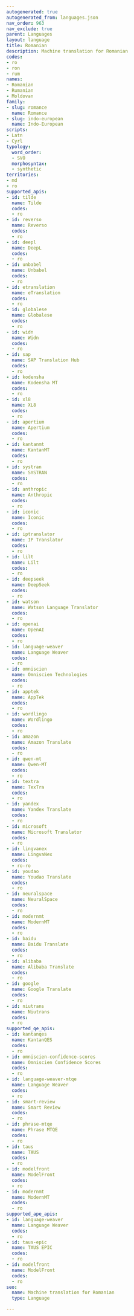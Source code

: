 ```yaml
---
autogenerated: true
autogenerated_from: languages.json
nav_order: 963
nav_exclude: true
parent: Languages
layout: language
title: Romanian
description: Machine translation for Romanian
codes:
- ro
- ron
- rum
names:
- Romanian
- Rumanian
- Moldovan
family:
- slug: romance
  name: Romance
- slug: indo-european
  name: Indo-European
scripts:
- Latn
- Cyrl
typology:
  word_order:
  - SVO
  morphosyntax:
  - synthetic
territories:
- md
- ro
supported_apis:
- id: tilde
  name: Tilde
  codes:
  - ro
- id: reverso
  name: Reverso
  codes:
  - ro
- id: deepl
  name: DeepL
  codes:
  - ro
- id: unbabel
  name: Unbabel
  codes:
  - ro
- id: etranslation
  name: eTranslation
  codes:
  - ro
- id: globalese
  name: Globalese
  codes:
  - ro
- id: widn
  name: Widn
  codes:
  - ro
- id: sap
  name: SAP Translation Hub
  codes:
  - ro
- id: kodensha
  name: Kodensha MT
  codes:
  - ro
- id: xl8
  name: XL8
  codes:
  - ro
- id: apertium
  name: Apertium
  codes:
  - ro
- id: kantanmt
  name: KantanMT
  codes:
  - ro
- id: systran
  name: SYSTRAN
  codes:
  - ro
- id: anthropic
  name: Anthropic
  codes:
  - ro
- id: iconic
  name: Iconic
  codes:
  - ro
- id: iptranslator
  name: IP Translator
  codes:
  - ro
- id: lilt
  name: Lilt
  codes:
  - ro
- id: deepseek
  name: DeepSeek
  codes:
  - ro
- id: watson
  name: Watson Language Translator
  codes:
  - ro
- id: openai
  name: OpenAI
  codes:
  - ro
- id: language-weaver
  name: Language Weaver
  codes:
  - ro
- id: omniscien
  name: Omniscien Technologies
  codes:
  - ro
- id: apptek
  name: AppTek
  codes:
  - ro
- id: wordlingo
  name: Wordlingo
  codes:
  - ro
- id: amazon
  name: Amazon Translate
  codes:
  - ro
- id: qwen-mt
  name: Qwen-MT
  codes:
  - ro
- id: textra
  name: TexTra
  codes:
  - ro
- id: yandex
  name: Yandex Translate
  codes:
  - ro
- id: microsoft
  name: Microsoft Translator
  codes:
  - ro
- id: lingvanex
  name: LingvaNex
  codes:
  - ro-ro
- id: youdao
  name: Youdao Translate
  codes:
  - ro
- id: neuralspace
  name: NeuralSpace
  codes:
  - ro
- id: modernmt
  name: ModernMT
  codes:
  - ro
- id: baidu
  name: Baidu Translate
  codes:
  - ro
- id: alibaba
  name: Alibaba Translate
  codes:
  - ro
- id: google
  name: Google Translate
  codes:
  - ro
- id: niutrans
  name: Niutrans
  codes:
  - ro
supported_qe_apis:
- id: kantanqes
  name: KantanQES
  codes:
  - ro
- id: omniscien-confidence-scores
  name: Omniscien Confidence Scores
  codes:
  - ro
- id: language-weaver-mtqe
  name: Language Weaver
  codes:
  - ro
- id: smart-review
  name: Smart Review
  codes:
  - ro
- id: phrase-mtqe
  name: Phrase MTQE
  codes:
  - ro
- id: taus
  name: TAUS
  codes:
  - ro
- id: modelfront
  name: ModelFront
  codes:
  - ro
- id: modernmt
  name: ModernMT
  codes:
  - ro
supported_ape_apis:
- id: language-weaver
  name: Language Weaver
  codes:
  - ro
- id: taus-epic
  name: TAUS EPIC
  codes:
  - ro
- id: modelfront
  name: ModelFront
  codes:
  - ro
seo:
  name: Machine translation for Romanian
  type: Language

---
```


